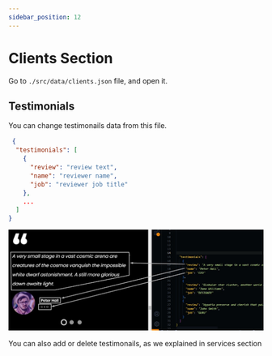 ```yaml
---
sidebar_position: 12
---
```


# Clients Section

Go to `./src/data/clients.json` file, and open it.

## Testimonials

You can change testimonails data from this file.

```json
 {
  "testimonials": [
    {
      "review": "review text",
      "name": "reviewer name",
      "job": "reviewer job title"
    },
    ...
  ]
}
```

![clients](./img/clients/edit-clients.jpg)

You can also add or delete testimonails, as we explained in services section
